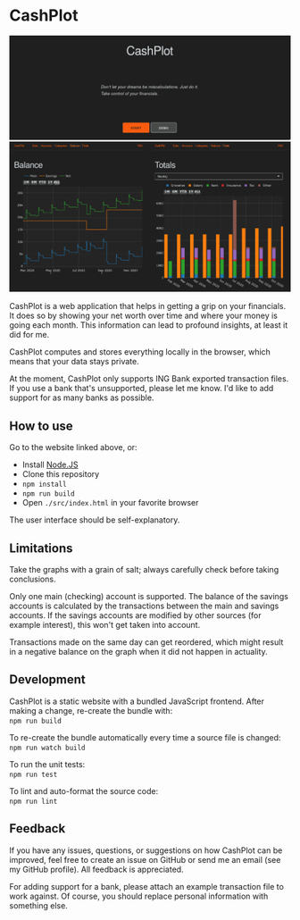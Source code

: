 # CashPlot

![](./src/assets/img/readme-home.png)  
![](./src/assets/img/readme-graphs.png)  

CashPlot is a web application that helps in getting a grip on your financials.
It does so by showing your net worth over time and where your money is going
each month. This information can lead to profound insights, at least it did for
me.

CashPlot computes and stores everything locally in the browser, which means
that your data stays private.

At the moment, CashPlot only supports ING Bank exported transaction files. If
you use a bank that's unsupported, please let me know. I'd like to add support
for as many banks as possible.

## How to use

Go to the website linked above, or:

- Install [Node.JS](https://nodejs.org)
- Clone this repository
- `npm install`
- `npm run build`
- Open `./src/index.html` in your favorite browser

The user interface should be self-explanatory.

## Limitations

Take the graphs with a grain of salt; always carefully check before taking
conclusions.

Only one main (checking) account is supported. The balance of the
savings accounts is calculated by the transactions between the main and savings
accounts. If the savings accounts are modified by other sources (for example
interest), this won't get taken into account.

Transactions made on the same day can get reordered, which might result in a
negative balance on the graph when it did not happen in actuality.

## Development

CashPlot is a static website with a bundled JavaScript frontend. After making
a change, re-create the bundle with:  
`npm run build`

To re-create the bundle automatically every time a source file is changed:  
`npm run watch build`

To run the unit tests:  
`npm run test`

To lint and auto-format the source code:  
`npm run lint`

## Feedback

If you have any issues, questions, or suggestions on how CashPlot can be
improved, feel free to create an issue on GitHub or send me an email (see my
GitHub profile). All feedback is appreciated.

For adding support for a bank, please attach an example transaction file to
work against. Of course, you should replace personal information with something
else.
